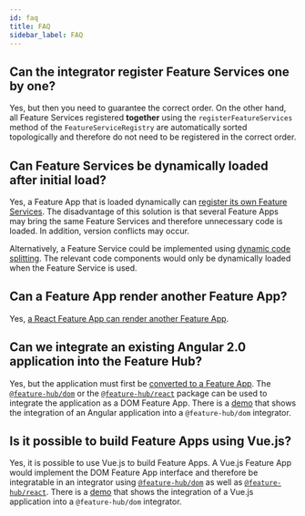```yaml
---
id: faq
title: FAQ
sidebar_label: FAQ
---
```


## Can the integrator register Feature Services one by one?

Yes, but then you need to guarantee the correct order. On the other hand, all
Feature Services registered **together** using the `registerFeatureServices`
method of the `FeatureServiceRegistry` are automatically sorted topologically
and therefore do not need to be registered in the correct order.

## Can Feature Services be dynamically loaded after initial load?

Yes, a Feature App that is loaded dynamically can [register its own Feature
Services][own-feature-service-definitions]. The disadvantage of this solution is
that several Feature Apps may bring the same Feature Services and therefore
unnecessary code is loaded. In addition, version conflicts may occur.

Alternatively, a Feature Service could be implemented using [dynamic code
splitting][dynamic-code-splitting]. The relevant code components would only be
dynamically loaded when the Feature Service is used.

## Can a Feature App render another Feature App?

Yes, [a React Feature App can render another Feature
App][feature-app-in-feature-app].

## Can we integrate an existing Angular 2.0 application into the Feature Hub?

Yes, but the application must first be [converted to a Feature
App][writing-a-feature-app]. The [`@feature-hub/dom`][dom-api] or the
[`@feature-hub/react`][react-api] package can be used to integrate the
application as a DOM Feature App. There is a [demo][angular-feature-app] that
shows the integration of an Angular application into a `@feature-hub/dom`
integrator.

## Is it possible to build Feature Apps using Vue.js?

Yes, it is possible to use Vue.js to build Feature Apps. A Vue.js Feature App
would implement the DOM Feature App interface and therefore be integratable in
an integrator using [`@feature-hub/dom`][dom-api] as well as
[`@feature-hub/react`][react-api]. There is a [demo][vue-feature-app] that shows
the integration of a Vue.js application into a `@feature-hub/dom` integrator.

[angular-feature-app]: https://github.com/feature-hub/angular-feature-app
[dom-api]: /@feature-hub/modules/dom.html
[dom-feature-app]: /docs/guides/writing-a-feature-app#dom-feature-app
[dynamic-code-splitting]:
  /docs/guides/reducing-the-bundle-size#dynamic-code-splitting-with-webpack
[own-feature-service-definitions]:
  /docs/guides/writing-a-feature-app#ownfeatureservicedefinitions
[react-api]: /@feature-hub/modules/react.html
[writing-a-feature-app]: /docs/guides/writing-a-feature-app
[vue-feature-app]: https://github.com/feature-hub/vue-feature-app
[feature-app-in-feature-app]: /docs/guides/feature-app-in-feature-app
